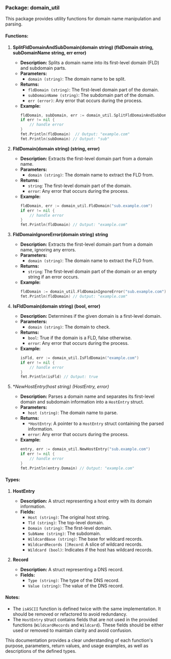 ### Package: domain_util

This package provides utility functions for domain name manipulation and parsing.

#### Functions:

1. **SplitFldDomainAndSubDomain(domain string) (fldDomain string, subDomainName string, err error)**
    - **Description:** Splits a domain name into its first-level domain (FLD) and subdomain parts.
    - **Parameters:**
        - `domain (string)`: The domain name to be split.
    - **Returns:**
        - `fldDomain (string)`: The first-level domain part of the domain.
        - `subDomainName (string)`: The subdomain part of the domain.
        - `err (error)`: Any error that occurs during the process.
    - **Example:**
      ```go
      fldDomain, subDomain, err := domain_util.SplitFldDomainAndSubDomain("sub.example.com")
      if err != nil {
          // handle error
      }
      fmt.Println(fldDomain)  // Output: "example.com"
      fmt.Println(subDomain) // Output: "sub"
      ```

2. **FldDomain(domain string) (string, error)**
    - **Description:** Extracts the first-level domain part from a domain name.
    - **Parameters:**
        - `domain (string)`: The domain name to extract the FLD from.
    - **Returns:**
        - `string`: The first-level domain part of the domain.
        - `error`: Any error that occurs during the process.
    - **Example:**
      ```go
      fldDomain, err := domain_util.FldDomain("sub.example.com")
      if err != nil {
          // handle error
      }
      fmt.Println(fldDomain) // Output: "example.com"
      ```

3. **FldDomainIgnoreError(domain string) string**
    - **Description:** Extracts the first-level domain part from a domain name, ignoring any errors.
    - **Parameters:**
        - `domain (string)`: The domain name to extract the FLD from.
    - **Returns:**
        - `string`: The first-level domain part of the domain or an empty string if an error occurs.
    - **Example:**
      ```go
      fldDomain := domain_util.FldDomainIgnoreError("sub.example.com")
      fmt.Println(fldDomain) // Output: "example.com"
      ```

4. **IsFldDomain(domain string) (bool, error)**
    - **Description:** Determines if the given domain is a first-level domain.
    - **Parameters:**
        - `domain (string)`: The domain to check.
    - **Returns:**
        - `bool`: True if the domain is a FLD, false otherwise.
        - `error`: Any error that occurs during the process.
    - **Example:**
      ```go
      isFld, err := domain_util.IsFldDomain("example.com")
      if err != nil {
          // handle error
      }
      fmt.Println(isFld) // Output: true
      ```

5. **NewHostEntry(host string) (*HostEntry, error)**
    - **Description:** Parses a domain name and separates its first-level domain and subdomain information into a `HostEntry` struct.
    - **Parameters:**
        - `host (string)`: The domain name to parse.
    - **Returns:**
        - `*HostEntry`: A pointer to a `HostEntry` struct containing the parsed information.
        - `error`: Any error that occurs during the process.
    - **Example:**
      ```go
      entry, err := domain_util.NewHostEntry("sub.example.com")
      if err != nil {
          // handle error
      }
      fmt.Println(entry.Domain) // Output: "example.com"
      ```

#### Types:

1. **HostEntry**
    - **Description:** A struct representing a host entry with its domain information.
    - **Fields:**
        - `Host (string)`: The original host string.
        - `Tld (string)`: The top-level domain.
        - `Domain (string)`: The first-level domain.
        - `SubName (string)`: The subdomain.
        - `WildcardBase (string)`: The base for wildcard records.
        - `WildcardRecords []Record`: A slice of wildcard records.
        - `Wildcard (bool)`: Indicates if the host has wildcard records.

2. **Record**
    - **Description:** A struct representing a DNS record.
    - **Fields:**
        - `Type (string)`: The type of the DNS record.
        - `Value (string)`: The value of the DNS record.

#### Notes:
- The `isASCII` function is defined twice with the same implementation. It should be removed or refactored to avoid redundancy.
- The `HostEntry` struct contains fields that are not used in the provided functions (`WildcardRecords` and `Wildcard`). These fields should be either used or removed to maintain clarity and avoid confusion.

This documentation provides a clear understanding of each function's purpose, parameters, return values, and usage examples, as well as descriptions of the defined types.

